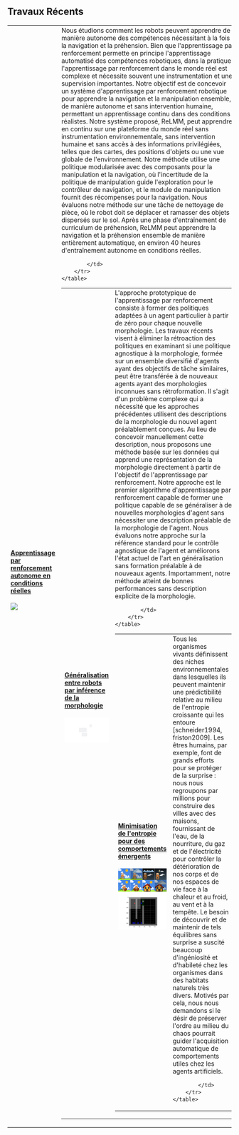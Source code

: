 ## Travaux Récents

<div align="center">
    <table align="center">
        <tr>
            <td width="33%">
                <a href="https://sites.google.com/view/relmm">
                    <h4>Apprentissage par renforcement autonome en conditions réelles</h4>
                    <img width="100%" src="/assets/projects/ReLMM/complex_room_short.gif">
                </a>
            </td>
            <td width="66%">
                Nous étudions comment les robots peuvent apprendre de manière autonome des compétences nécessitant à la fois la navigation et la préhension. Bien que l'apprentissage par renforcement permette en principe l'apprentissage automatisé des compétences robotiques, dans la pratique, l'apprentissage par renforcement dans le monde réel est complexe et nécessite souvent une instrumentation et une supervision importantes. Notre objectif est de concevoir un système d'apprentissage par renforcement robotique pour apprendre la navigation et la manipulation ensemble, de manière autonome et sans intervention humaine, permettant un apprentissage continu dans des conditions réalistes. Notre système proposé, ReLMM, peut apprendre en continu sur une plateforme du monde réel sans instrumentation environnementale, sans intervention humaine et sans accès à des informations privilégiées, telles que des cartes, des positions d'objets ou une vue globale de l'environnement. Notre méthode utilise une politique modularisée avec des composants pour la manipulation et la navigation, où l'incertitude de la politique de manipulation guide l'exploration pour le contrôleur de navigation, et le module de manipulation fournit des récompenses pour la navigation. Nous évaluons notre méthode sur une tâche de nettoyage de pièce, où le robot doit se déplacer et ramasser des objets dispersés sur le sol. Après une phase d'entraînement de curriculum de préhension, ReLMM peut apprendre la navigation et la préhension ensemble de manière entièrement automatique, en environ 40 heures d'entraînement autonome en conditions réelles.

            </td>
        </tr>
    </table>
</div>

<div align="center">
    <table align="center">
        <tr>
            <td width="33%">
                <a href="https://arxiv.org/abs/2104.11707">
                    <h4>Généralisation entre robots par inférence de la morphologie</h4>
                    <img width="100%" src="/assets/projects/anymorph/anymorph_prompt.gif">
                </a>
            </td>
            <td width="66%">
                L'approche prototypique de l'apprentissage par renforcement consiste à former des politiques adaptées à un agent particulier à partir de zéro pour chaque nouvelle morphologie. Les travaux récents visent à éliminer la rétroaction des politiques en examinant si une politique agnostique à la morphologie, formée sur un ensemble diversifié d'agents ayant des objectifs de tâche similaires, peut être transférée à de nouveaux agents ayant des morphologies inconnues sans rétroformation. Il s'agit d'un problème complexe qui a nécessité que les approches précédentes utilisent des descriptions de la morphologie du nouvel agent préalablement conçues. Au lieu de concevoir manuellement cette description, nous proposons une méthode basée sur les données qui apprend une représentation de la morphologie directement à partir de l'objectif de l'apprentissage par renforcement. Notre approche est le premier algorithme d'apprentissage par renforcement capable de former une politique capable de se généraliser à de nouvelles morphologies d'agent sans nécessiter une description préalable de la morphologie de l'agent. Nous évaluons notre approche sur la référence standard pour le contrôle agnostique de l'agent et améliorons l'état actuel de l'art en généralisation sans formation préalable à de nouveaux agents. Importamment, notre méthode atteint de bonnes performances sans description explicite de la morphologie.

            </td>
        </tr>
    </table>
</div>

<div align="center">
    <table align="center">
        <tr>
            <td width="33%">
                <a href="https://sites.google.com/view/surpriseminimization">
                    <h4>Minimisation de l'entropie pour des comportements émergents</h4>
                    <img width="100%" src="/assets/projects/SMiRL/robotsurprise_stacked.png">
                    <img width="100%" src="/assets/projects/SMiRL/miniGrid/minigrid-maze-random-count.gif">
                </a>
            </td>
            <td width="66%">
                Tous les organismes vivants définissent des niches environnementales dans lesquelles ils peuvent maintenir une prédictibilité relative au milieu de l'entropie croissante qui les entoure [schneider1994, friston2009]. Les êtres humains, par exemple, font de grands efforts pour se protéger de la surprise : nous nous regroupons par millions pour construire des villes avec des maisons, fournissant de l'eau, de la nourriture, du gaz et de l'électricité pour contrôler la détérioration de nos corps et de nos espaces de vie face à la chaleur et au froid, au vent et à la tempête. Le besoin de découvrir et de maintenir de tels équilibres sans surprise a suscité beaucoup d'ingéniosité et d'habileté chez les organismes dans des habitats naturels très divers. Motivés par cela, nous nous demandons si le désir de préserver l'ordre au milieu du chaos pourrait guider l'acquisition automatique de comportements utiles chez les agents artificiels.

            </td>
        </tr>
    </table>
</div>
